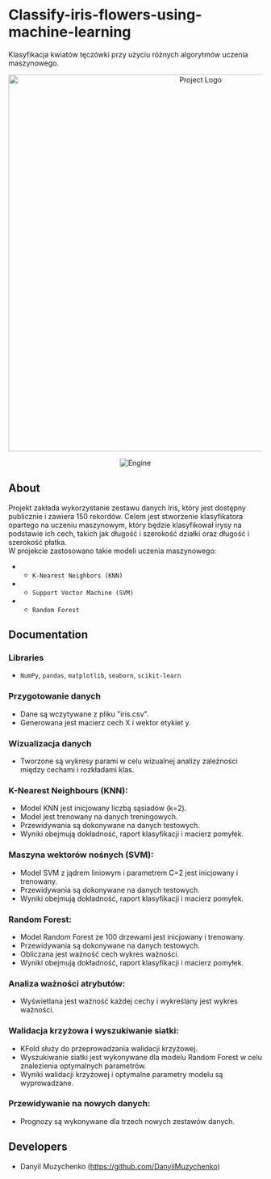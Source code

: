 # Classify-iris-flowers-using-machine-learning
Klasyfikacja kwiatów tęczówki przy użyciu różnych algorytmów uczenia maszynowego.


<p align="center">
      <img src="https://i.ibb.co/NSS0bc2/iris-2.webp" alt="Project Logo" width="746">
</p>

<p align="center">
   <img src="https://img.shields.io/badge/Engine-PyCharm%2023-B7F352" alt="Engine">
</p>

## About


Projekt zakłada wykorzystanie zestawu danych Iris, który jest dostępny publicznie i zawiera 150 rekordów. Celem jest stworzenie klasyfikatora opartego na uczeniu maszynowym, który będzie klasyfikował irysy na podstawie ich cech, takich jak długość i szerokość działki oraz długość i szerokość płatka.
</br>
W projekcie zastosowano takie modeli uczenia maszynowego:
- - `K-Nearest Neighbors (KNN)`
- - `Support Vector Machine (SVM)`
- - `Random Forest`
## Documentation

### Libraries
- `NumPy`, `pandas`, `matplotlib`, `seaborn`, `scikit-learn`

### Przygotowanie danych
- Dane są wczytywane z pliku "iris.csv".
- Generowana jest macierz cech X i wektor etykiet y.
### Wizualizacja danych
- Tworzone są wykresy parami w celu wizualnej analizy zależności między cechami i rozkładami klas.
### K-Nearest Neighbours (KNN):
- Model KNN jest inicjowany liczbą sąsiadów (k=2).
- Model jest trenowany na danych treningowych.
- Przewidywania są dokonywane na danych testowych.
- Wyniki obejmują dokładność, raport klasyfikacji i macierz pomyłek.
### Maszyna wektorów nośnych (SVM):
- Model SVM z jądrem liniowym i parametrem C=2 jest inicjowany i trenowany.
- Przewidywania są dokonywane na danych testowych.
- Wyniki obejmują dokładność, raport klasyfikacji i macierz pomyłek.
### Random Forest:
- Model Random Forest ze 100 drzewami jest inicjowany i trenowany.
- Przewidywania są dokonywane na danych testowych.
- Obliczana jest ważność cech wykres ważności.
- Wyniki obejmują dokładność, raport klasyfikacji i macierz pomyłek.
### Analiza ważności atrybutów:
- Wyświetlana jest ważność każdej cechy i wykreślany jest wykres ważności.
### Walidacja krzyżowa i wyszukiwanie siatki:
- KFold służy do przeprowadzania walidacji krzyżowej.
- Wyszukiwanie siatki jest wykonywane dla modelu Random Forest w celu znalezienia optymalnych parametrów.
- Wyniki walidacji krzyżowej i optymalne parametry modelu są wyprowadzane.
### Przewidywanie na nowych danych:
- Prognozy są wykonywane dla trzech nowych zestawów danych.
## Developers

- Danyil Muzychenko (https://github.com/DanyilMuzychenko)
